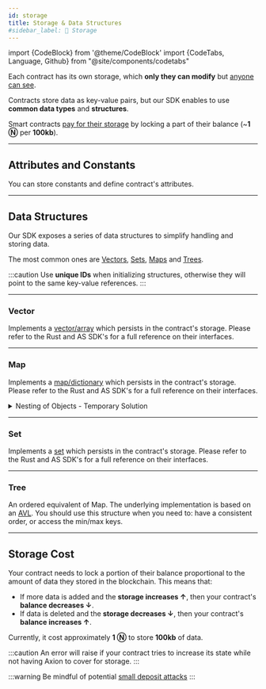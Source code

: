 ```yaml
---
id: storage
title: Storage & Data Structures
#sidebar_label: 💾 Storage
---
```

import {CodeBlock} from '@theme/CodeBlock'
import {CodeTabs, Language, Github} from "@site/components/codetabs"

Each contract has its own storage, which **only they can modify** but [anyone can see](../../4.tools/cli.md#near-view-state-near-view-state).

Contracts store data as key-value pairs, but our SDK enables to use **common data types** and **structures**.

Smart contracts [pay for their storage](#storage-cost) by locking a part of their balance (~**1 Ⓝ** per **100kb**).

---

## Attributes and Constants
You can store constants and define contract's attributes.

<CodeTabs>
  <Language value="🌐 JavaScript" language="js">
    <Github fname="index.js"
          url="https://github.com/near-examples/docs-examples/blob/main/storage-js/src/index.ts"
          start="4" end="19" />
  </Language>
  <Language value="🦀 Rust" language="rust">
    <Github fname="lib.rs"
          url="https://github.com/near-examples/docs-examples/blob/main/storage-rs/contract/src/lib.rs" start="11" end="24"/>
  </Language>
  <Language value="🚀 AssemblyScript" language="ts">
    <Github fname="index.ts"
            url="https://github.com/near-examples/docs-examples/blob/main/storage-as/contract/assembly/index.ts"
            start="10" end="29" />
  </Language>
</CodeTabs>

---

## Data Structures

Our SDK exposes a series of data structures to simplify handling and storing data. 

The most common ones are [Vectors](#vector), [Sets](#set), [Maps](#map) and [Trees](#tree).

:::caution
Use **unique IDs** when initializing structures, otherwise they will point to the same key-value references.
:::

<hr class="subsection" />

### Vector

Implements a [vector/array](https://en.wikipedia.org/wiki/Array_data_structure) which persists in the contract's storage. Please refer to the Rust and AS SDK's for a full reference on their interfaces.

<CodeTabs>
  <Language value="🌐 JavaScript" language="js">
    <Github fname="index.js"
          url="https://github.com/near-examples/docs-examples/blob/main/storage-js/src/index.ts"
          start="25" end="28" />
  </Language>
  <Language value="🦀 Rust" language="rust">
    <Github fname="vector.rs"
          url="https://github.com/near-examples/docs-examples/blob/main/storage-rs/contract/src/vector.rs" start="12" end="30"/>
    <Github fname="lib.rs"
          url="https://github.com/near-examples/docs-examples/blob/main/storage-rs/contract/src/lib.rs" start="7" end="24"/>
  </Language>
  <Language value="🚀 AssemblyScript" language="ts">
    <Github fname="vector.ts"
            url="https://github.com/near-examples/docs-examples/blob/main/storage-as/contract/assembly/__tests__/vector.spec.ts" start="4" end="16"/>
    <Github fname="index.ts"
            url="https://github.com/near-examples/docs-examples/blob/main/storage-as/contract/assembly/index.ts"
            start="1" end="11" />
  </Language>
</CodeTabs>

<hr class="subsection" />

### Map

Implements a [map/dictionary](https://en.wikipedia.org/wiki/Associative_array) which persists in the contract's storage. Please refer to the Rust and AS SDK's for a full reference on their interfaces.

<CodeTabs>
  <Language value="🌐 JavaScript" language="js">
    <Github fname="index.js"
          url="https://github.com/near-examples/docs-examples/blob/main/storage-js/src/index.ts"
          start="33" end="37" />
  </Language>
  <Language value="🦀 Rust" language="rust">
    <Github fname="map.rs"
          url="https://github.com/near-examples/docs-examples/blob/main/storage-rs/contract/src/map.rs" start="9" end="24"/>
    <Github fname="lib.rs"
          url="https://github.com/near-examples/docs-examples/blob/main/storage-rs/contract/src/lib.rs" start="7" end="24"/>
  </Language>
  <Language value="🚀 AssemblyScript" language="ts">
    <Github fname="map.ts"
            url="https://github.com/near-examples/docs-examples/blob/main/storage-as/contract/assembly/__tests__/map.spec.ts" start="5" end="15"/>
    <Github fname="index.ts"
            url="https://github.com/near-examples/docs-examples/blob/main/storage-as/contract/assembly/index.ts"
            start="1" end="11" />
  </Language>
</CodeTabs>

<details>
<summary>Nesting of Objects - Temporary Solution</summary>

In the JS SDK, you can store and retrieve elements from a nested map or object, but first you need to construct or deconstruct the structure from state. This is a temporary solution until the improvements have been implemented to the SDK. Here is an example of how to do this:

```ts 
import { NearBindgen, call, view, near, UnorderedMap } from "near-sdk-js";

@NearBindgen({})
class StatusMessage {
  records: UnorderedMap;
  constructor() {
    this.records = new UnorderedMap("a");
  }

  @call({})
  set_status({ message, prefix }: { message: string; prefix: string }) {
    let account_id = near.signerAccountId();

    const inner: any = this.records.get("b" + prefix);
    const inner_map: UnorderedMap = inner
      ? UnorderedMap.deserialize(inner)
      : new UnorderedMap("b" + prefix);

    inner_map.set(account_id, message);

    this.records.set("b" + prefix, inner_map);
  }

  @view({})
  get_status({ account_id, prefix }: { account_id: string; prefix: string }) {
    const inner: any = this.records.get("b" + prefix);
    const inner_map: UnorderedMap = inner
      ? UnorderedMap.deserialize(inner)
      : new UnorderedMap("b" + prefix);
    return inner_map.get(account_id);
  }
}
```
</details>
<hr class="subsection" />

### Set

Implements a [set](https://en.wikipedia.org/wiki/Set_(abstract_data_type)) which persists in the contract's storage. Please refer to the Rust and AS SDK's for a full reference on their interfaces.

<CodeTabs>
  <Language value="🌐 JavaScript" language="js">
    <Github fname="index.js"
          url="https://github.com/near-examples/docs-examples/blob/main/storage-js/src/index.ts"
          start="42" end="46" />
  </Language>
  <Language value="🦀 Rust" language="rust">
    <Github fname="set.rs"
          url="https://github.com/near-examples/docs-examples/blob/main/storage-rs/contract/src/set.rs" start="9" end="16"/>
    <Github fname="lib.rs"
          url="https://github.com/near-examples/docs-examples/blob/main/storage-rs/contract/src/lib.rs" start="7" end="24"/>
  </Language>
  <Language value="🚀 AssemblyScript" language="ts">
    <Github fname="map.ts"
            url="https://github.com/near-examples/docs-examples/blob/main/storage-as/contract/assembly/__tests__/set.spec.ts" start="5" end="11"/>
    <Github fname="index.ts"
            url="https://github.com/near-examples/docs-examples/blob/main/storage-as/contract/assembly/index.ts"
            start="1" end="11" />
  </Language>
</CodeTabs>

<hr class="subsection" />

### Tree

An ordered equivalent of Map. The underlying implementation is based on an [AVL](https://en.wikipedia.org/wiki/AVL_tree). You should use this structure when you need to: have a consistent order, or access the min/max keys.

<CodeTabs>
  <Language value="🦀 Rust" language="rust">
    <Github fname="tree.rs"
          url="https://github.com/near-examples/docs-examples/blob/main/storage-rs/contract/src/tree.rs" start="9" end="16"/>
    <Github fname="lib.rs"
          url="https://github.com/near-examples/docs-examples/blob/main/storage-rs/contract/src/lib.rs" start="7" end="24"/>
  </Language>
  <Language value="🚀 AssemblyScript" language="ts">
    <Github fname="tree.ts"
            url="https://github.com/near-examples/docs-examples/blob/main/storage-as/contract/assembly/__tests__/tree.spec.ts" start="5" end="11"/>
    <Github fname="index.ts"
            url="https://github.com/near-examples/docs-examples/blob/main/storage-as/contract/assembly/index.ts"
            start="1" end="11" />
  </Language>
</CodeTabs>

---

## Storage Cost
Your contract needs to lock a portion of their balance proportional to the amount of data they stored in the blockchain. This means that:
- If more data is added and the **storage increases ↑**, then your contract's **balance decreases ↓**.
- If data is deleted and the **storage decreases ↓**, then your contract's **balance increases ↑**. 

Currently, it cost approximately **1 Ⓝ** to store **100kb** of data.

:::caution
An error will raise if your contract tries to increase its state while not having Axion to cover for storage.
:::

:::warning
Be mindful of potential [small deposit attacks](security/storage.md)
:::
